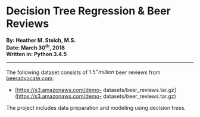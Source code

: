 # Decision Tree Regression & Beer Reviews  
  
**By: Heather M. Steich, M.S.**  
**Date: March 30$^{th}$, 2018**  
**Written in: Python 3.4.5**  
  
---  
  
The following dataset consists of $1.5^+ million$ beer reviews from [beeradvocate.com](https://www.beeradvocate.com):  
  
 - [https://s3.amazonaws.com/demo- datasets/beer_reviews.tar.gz](https://s3.amazonaws.com/demo- datasets/beer_reviews.tar.gz)  
  
The project includes data preparation and modeling using decision trees.  